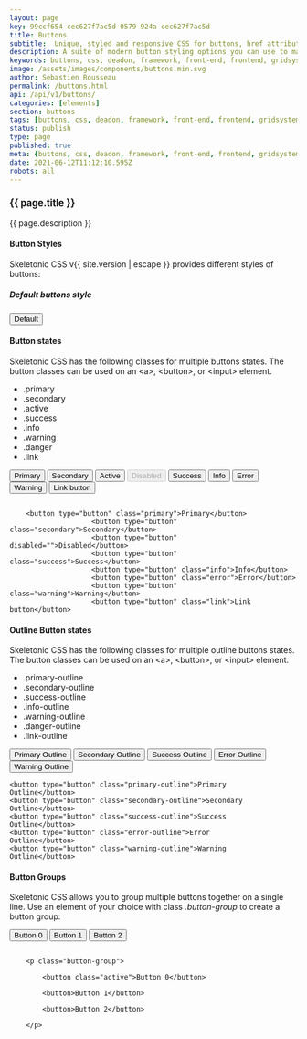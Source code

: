 ```yaml
---
layout: page
key: 99ccf654-cec627f7ac5d-0579-924a-cec627f7ac5d
title: Buttons
subtitle:  Unique, styled and responsive CSS for buttons, href attributes and input elements.
description: A suite of modern button styling options you can use to make user interaction even more engaging. 
keywords: buttons, css, deadon, framework, front-end, frontend, gridsystem, lightweight, mobile-first, modern, responsive, semantic, skeletonic, skeletonic.css, style-agnostic
image: /assets/images/components/buttons.min.svg
author: Sebastien Rousseau
permalink: /buttons.html
api: /api/v1/buttons/
categories: [elements]
section: buttons
tags: [buttons, css, deadon, framework, front-end, frontend, gridsystem, lightweight, mobile-first, modern, responsive, semantic, skeletonic, skeletonic.css, style-agnostic]
status: publish
type: page
published: true
meta: {buttons, css, deadon, framework, front-end, frontend, gridsystem, lightweight, mobile-first, modern, responsive, semantic, skeletonic, skeletonic.css, style-agnostic}
date: 2021-06-12T11:12:10.595Z
robots: all
---
```


<!-- Buttons -->
<section class="grid-flex text-left">
    <div class="flex-12" markdown="1"> 

### {{ page.title }}
{{ page.description }}

#### Button Styles

Skeletonic CSS v{{ site.version | escape }} provides different styles of buttons:

##### Default buttons style

<button type="button" class="primary">Default</button>

#### Button states

Skeletonic CSS has the following classes for multiple buttons states. The button classes can be used on an &lt;a&gt;, &lt;button&gt;, or &lt;input&gt; element.

<ul class="disc">
    <li>.primary</li>
    <li>.secondary</li>
    <li>.active</li>
    <li>.success</li>
    <li>.info</li>
    <li>.warning</li>
    <li>.danger</li>
    <li>.link</li>
</ul>

<button type="button" class="primary">Primary</button>
<button type="button" class="secondary">Secondary</button>
<button type="button" class="active">Active</button>
<button type="button" disabled="">Disabled</button>
<button type="button" class="success">Success</button>
<button type="button" class="info">Info</button>
<button type="button" class="error">Error</button>
<button type="button" class="warning">Warning</button>
<button type="button" class="link">Link button</button>

<code>
    &lt;button type=&quot;button&quot; class=&quot;primary&quot;&gt;Primary&lt;/button&gt; &#10;                    &lt;button type=&quot;button&quot; class=&quot;secondary&quot;&gt;Secondary&lt;/button&gt;&#10;                    &lt;button type=&quot;button&quot; disabled=&quot;&quot;&gt;Disabled&lt;/button&gt;&#10;                    &lt;button type=&quot;button&quot; class=&quot;success&quot;&gt;Success&lt;/button&gt;&#10;                    &lt;button type=&quot;button&quot; class=&quot;info&quot;&gt;Info&lt;/button&gt;&#10;                    &lt;button type=&quot;button&quot; class=&quot;error&quot;&gt;Error&lt;/button&gt;&#10;                    &lt;button type=&quot;button&quot; class=&quot;warning&quot;&gt;Warning&lt;/button&gt;&#10;                    &lt;button type=&quot;button&quot; class=&quot;link&quot;&gt;Link button&lt;/button&gt;
</code>

#### Outline Button states

Skeletonic CSS has the following classes for multiple outline buttons states. The button classes can be used on an &lt;a&gt;, &lt;button&gt;, or &lt;input&gt; element.

<ul class="disc">
    <li>.primary-outline</li>
    <li>.secondary-outline</li>
    <li>.success-outline</li>
    <li>.info-outline</li>
    <li>.warning-outline</li>
    <li>.danger-outline</li>
    <li>.link-outline</li>
</ul>


<button type="button" class="primary-outline">Primary Outline</button>
<button type="button" class="secondary-outline">Secondary Outline</button>
<button type="button" class="success-outline">Success Outline</button>
<button type="button" class="error-outline">Error Outline</button>
<button type="button" class="warning-outline">Warning Outline</button>

<code>&lt;button type=&quot;button&quot; class=&quot;primary-outline&quot;&gt;Primary Outline&lt;/button&gt;&#10;&lt;button type=&quot;button&quot; class=&quot;secondary-outline&quot;&gt;Secondary Outline&lt;/button&gt;&#10;&lt;button type=&quot;button&quot; class=&quot;success-outline&quot;&gt;Success Outline&lt;/button&gt;&#10;&lt;button type=&quot;button&quot; class=&quot;error-outline&quot;&gt;Error Outline&lt;/button&gt;&#10;&lt;button type=&quot;button&quot; class=&quot;warning-outline&quot;&gt;Warning Outline&lt;/button&gt;
</code>

#### Button Groups

Skeletonic CSS allows you to group multiple buttons together on a single line. Use an element of your choice with class *.button-group* to create a button group:

<p class="button-group">
    <button class="active">Button 0</button>
    <button>Button 1</button>
    <button>Button 2</button>
</p>

<code>
    &lt;p class=&quot;button-group&quot;&gt;&#10;
        &lt;button class=&quot;active&quot;&gt;Button 0&lt;/button&gt;&#10;
        &lt;button&gt;Button 1&lt;/button&gt;&#10;
        &lt;button&gt;Button 2&lt;/button&gt;&#10;
    &lt;/p&gt;
</code>
</div>
</section>
<!-- End Buttons -->